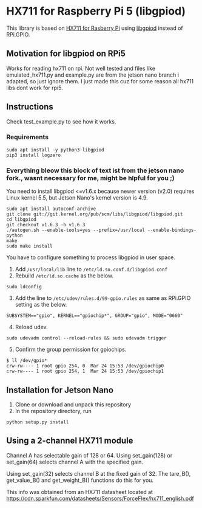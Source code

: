 # HX711 for Raspberry Pi 5 (libgpiod)

This library is based on [HX711 for Rasberry Pi](https://github.com/tatobari/hx711py) using [libgpiod](https://github.com/brgl/libgpiod) instead of RPi.GPIO.

## Motivation for libgpiod on RPi5

Works for reading hx711 on rpi. Not well tested and files like emulated_hx711.py and example.py are from the jetson nano branch i adapted, so just ignore them. I just made this cuz for some reason all hx711 libs dont work for rpi5. 


## Instructions

Check test_example.py to see how it works.

### Requirements
```
sudo apt install -y python3-libgpiod
pip3 install logzero
```

### Everything bleow this block of text ist from the jetson nano fork., wasnt necessary for me, might be hlpful for you ;)

You need to install libgpiod <=v1.6.x because newer version (v2.0) requires Linux kernel 5.5, but Jetson Nano's kernel version is 4.9.

```
sudo apt install autoconf-archive
git clone git://git.kernel.org/pub/scm/libs/libgpiod/libgpiod.git
cd libgpiod
git checkout v1.6.3 -b v1.6.3
./autogen.sh --enable-tools=yes --prefix=/usr/local --enable-bindings-python
make
sudo make install
```

You have to configure something to process libgpiod in user space.


1. Add `/usr/local/lib` line to `/etc/ld.so.conf.d/libgpiod.conf`
2. Rebuild `/etc/ld.so.cache` as the below.

```
sudo ldconfig
```

3. Add the line to `/etc/udev/rules.d/99-gpio.rules` as same as RPi.GPIO setting as the below.

```
SUBSYSTEM=="gpio", KERNEL=="gpiochip*", GROUP="gpio", MODE="0660"
```

4. Reload udev.

```
sudo udevadm control --reload-rules && sudo udevadm trigger
```

5. Confirm the group permission for gpiochips.

```
$ ll /dev/gpio*
crw-rw---- 1 root gpio 254, 0  Mar 24 15:53 /dev/gpiochip0
crw-rw---- 1 root gpio 254, 1  Mar 24 15:53 /dev/gpiochip1
```


## Installation for Jetson Nano

1. Clone or download and unpack this repository
2. In the repository directory, run
```
python setup.py install
```

## Using a 2-channel HX711 module

Channel A has selectable gain of 128 or 64.  Using set_gain(128) or set_gain(64)
selects channel A with the specified gain.

Using set_gain(32) selects channel B at the fixed gain of 32.  The tare_B(),
get_value_B() and get_weight_B() functions do this for you.

This info was obtained from an HX711 datasheet located at
https://cdn.sparkfun.com/datasheets/Sensors/ForceFlex/hx711_english.pdf

